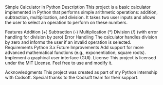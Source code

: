Simple Calculator in Python
Description
This project is a basic calculator implemented in Python that performs simple arithmetic operations: addition, subtraction, multiplication, and division. It takes two user inputs and allows the user to select an operation to perform on these numbers.

Features
Addition (+)
Subtraction (-)
Multiplication (*)
Division (/) (with error handling for division by zero)
Error Handling
The calculator handles division by zero and informs the user if an invalid operation is selected.
Requirements
Python 3.x
Future Improvements
Add support for more advanced mathematical functions (e.g., exponentiation, square roots).
Implement a graphical user interface (GUI).
License
This project is licensed under the MIT License. Feel free to use and modify it.

Acknowledgments
This project was created as part of my Python internship with Codsoft. Special thanks to the Codsoft team for their support.
